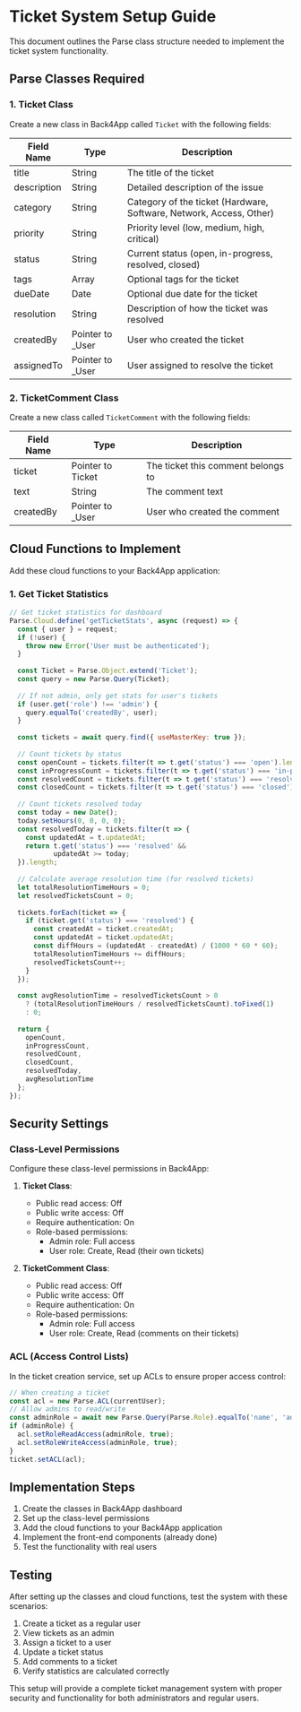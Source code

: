 # Ticket System Setup Guide

This document outlines the Parse class structure needed to implement the ticket system functionality.

## Parse Classes Required

### 1. Ticket Class

Create a new class in Back4App called `Ticket` with the following fields:

| Field Name | Type | Description |
|------------|------|-------------|
| title | String | The title of the ticket |
| description | String | Detailed description of the issue |
| category | String | Category of the ticket (Hardware, Software, Network, Access, Other) |
| priority | String | Priority level (low, medium, high, critical) |
| status | String | Current status (open, in-progress, resolved, closed) |
| tags | Array | Optional tags for the ticket |
| dueDate | Date | Optional due date for the ticket |
| resolution | String | Description of how the ticket was resolved |
| createdBy | Pointer to _User | User who created the ticket |
| assignedTo | Pointer to _User | User assigned to resolve the ticket |

### 2. TicketComment Class

Create a new class called `TicketComment` with the following fields:

| Field Name | Type | Description |
|------------|------|-------------|
| ticket | Pointer to Ticket | The ticket this comment belongs to |
| text | String | The comment text |
| createdBy | Pointer to _User | User who created the comment |

## Cloud Functions to Implement

Add these cloud functions to your Back4App application:

### 1. Get Ticket Statistics

```javascript
// Get ticket statistics for dashboard
Parse.Cloud.define('getTicketStats', async (request) => {
  const { user } = request;
  if (!user) {
    throw new Error('User must be authenticated');
  }
  
  const Ticket = Parse.Object.extend('Ticket');
  const query = new Parse.Query(Ticket);
  
  // If not admin, only get stats for user's tickets
  if (user.get('role') !== 'admin') {
    query.equalTo('createdBy', user);
  }
  
  const tickets = await query.find({ useMasterKey: true });
  
  // Count tickets by status
  const openCount = tickets.filter(t => t.get('status') === 'open').length;
  const inProgressCount = tickets.filter(t => t.get('status') === 'in-progress').length;
  const resolvedCount = tickets.filter(t => t.get('status') === 'resolved').length;
  const closedCount = tickets.filter(t => t.get('status') === 'closed').length;
  
  // Count tickets resolved today
  const today = new Date();
  today.setHours(0, 0, 0, 0);
  const resolvedToday = tickets.filter(t => {
    const updatedAt = t.updatedAt;
    return t.get('status') === 'resolved' && 
           updatedAt >= today;
  }).length;
  
  // Calculate average resolution time (for resolved tickets)
  let totalResolutionTimeHours = 0;
  let resolvedTicketsCount = 0;
  
  tickets.forEach(ticket => {
    if (ticket.get('status') === 'resolved') {
      const createdAt = ticket.createdAt;
      const updatedAt = ticket.updatedAt;
      const diffHours = (updatedAt - createdAt) / (1000 * 60 * 60);
      totalResolutionTimeHours += diffHours;
      resolvedTicketsCount++;
    }
  });
  
  const avgResolutionTime = resolvedTicketsCount > 0 
    ? (totalResolutionTimeHours / resolvedTicketsCount).toFixed(1) 
    : 0;
  
  return {
    openCount,
    inProgressCount,
    resolvedCount,
    closedCount,
    resolvedToday,
    avgResolutionTime
  };
});
```

## Security Settings

### Class-Level Permissions

Configure these class-level permissions in Back4App:

1. **Ticket Class**:
   - Public read access: Off
   - Public write access: Off
   - Require authentication: On
   - Role-based permissions:
     - Admin role: Full access
     - User role: Create, Read (their own tickets)

2. **TicketComment Class**:
   - Public read access: Off
   - Public write access: Off
   - Require authentication: On
   - Role-based permissions:
     - Admin role: Full access
     - User role: Create, Read (comments on their tickets)

### ACL (Access Control Lists)

In the ticket creation service, set up ACLs to ensure proper access control:

```javascript
// When creating a ticket
const acl = new Parse.ACL(currentUser);
// Allow admins to read/write
const adminRole = await new Parse.Query(Parse.Role).equalTo('name', 'admin').first();
if (adminRole) {
  acl.setRoleReadAccess(adminRole, true);
  acl.setRoleWriteAccess(adminRole, true);
}
ticket.setACL(acl);
```

## Implementation Steps

1. Create the classes in Back4App dashboard
2. Set up the class-level permissions
3. Add the cloud functions to your Back4App application
4. Implement the front-end components (already done)
5. Test the functionality with real users

## Testing

After setting up the classes and cloud functions, test the system with these scenarios:

1. Create a ticket as a regular user
2. View tickets as an admin
3. Assign a ticket to a user
4. Update a ticket status
5. Add comments to a ticket
6. Verify statistics are calculated correctly

This setup will provide a complete ticket management system with proper security and functionality for both administrators and regular users. 